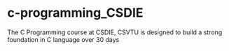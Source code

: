 # c-programming_CSDIE
The C Programming course at CSDIE, CSVTU is designed to build a strong foundation in C language over 30 days
